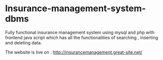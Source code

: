 # Insurance-management-system-dbms
Fully functional insurance management system using mysql and php with frontend java script which has all the functionalities of searching , inserting and deleting data.

The website is live on : http://insurancemanagement.great-site.net/
